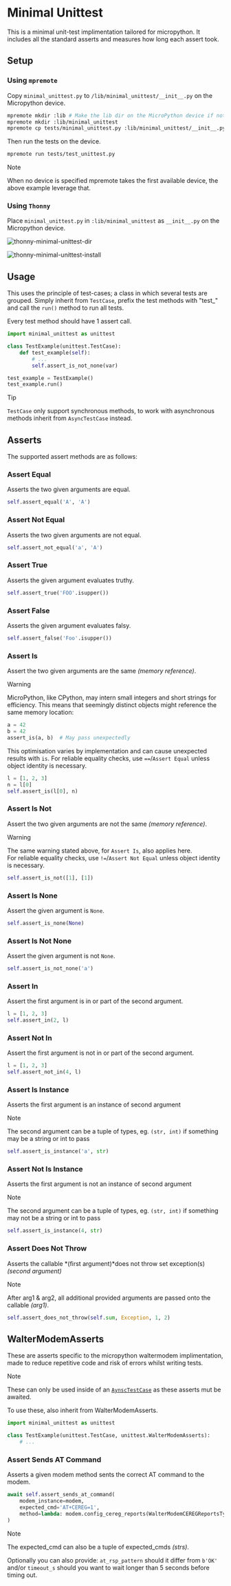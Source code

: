 # Minimal Unittest

This is a minimal unit-test implimentation tailored for micropython.
It includes all the standard asserts and measures how long each assert took.

## Setup

### Using `mpremote`

Copy `minimal_unittest.py` to `/lib/minimal_unittest/__init__.py` on the
Micropython device.

```sh
mpremote mkdir :lib # Make the lib dir on the MicroPython device if not already
mpremote mkdir :lib/minimal_unittest
mpremote cp tests/minimal_unittest.py :lib/minimal_unittest/__init__.py
```

Then run the tests on the device.

```sh
mpremote run tests/test_unittest.py
```

> [!NOTE]
> When no device is specified mpremote takes the first available device,
> the above example leverage that.

### Using `Thonny`

Place `minimal_unittest.py` in `:lib/minimal_unittest` as `__init__.py`
on the Micropython device.

![thonny-minimal-unittest-dir](./.readme_img/thonny-minimal-unittest-dir.png)

![thonny-minimal-unittest-install](./.readme_img/thonny-minimal-unittest-install.gif)

## Usage

This uses the principle of test-cases; a class in which several tests are grouped.
Simply inherit from `TestCase`, prefix the test methods with "test_"
and call the `run()` method to run all tests.

Every test method should have 1 assert call.

```py
import minimal_unittest as unittest

class TestExample(unittest.TestCase):
    def test_example(self):
        # ...
        self.assert_is_not_none(var)

test_example = TestExample()
test_example.run()
```

> [!TIP]
> `TestCase` only support synchronous methods,
> to work with asynchronous methods inherit from `AsyncTestCase` instead.

## Asserts

The supported assert methods are as follows:

### Assert Equal

Asserts the two given arguments are equal.

```py
self.assert_equal('A', 'A')
```

### Assert Not Equal

Asserts the two given arguments are not equal.

```py
self.assert_not_equal('a', 'A')
```

### Assert True

Asserts the given argument evaluates truthy.

```py
self.assert_true('FOO'.isupper())
```

### Assert False

Asserts the given argument evaluates falsy.

```py
self.assert_false('Foo'.isupper())
```

### Assert Is

Assert the two given arguments are the same *(memory reference)*.

> [!WARNING]
> MicroPython, like CPython, may intern small integers and short strings for efficiency.
> This means that seemingly distinct objects might reference the same memory location:
> ```py
> a = 42
> b = 42
> assert_is(a, b)  # May pass unexpectedly
> ```
> This optimisation varies by implementation and can cause unexpected results with `is`.
> For reliable equality checks, use `==`/`Assert Equal` unless object identity is necessary.

```py
l = [1, 2, 3]
n = l[0]
self.assert_is(l[0], n)
```

### Assert Is Not

Assert the two given arguments are not the same *(memory reference)*.

> [!WARNING]
> The same warning stated above, for `Assert Is`, also applies here.\
> For reliable equality checks, use `!=`/`Assert Not Equal`
> unless object identity is necessary.

```py
self.assert_is_not([1], [1])
```

### Assert Is None

Assert the given argument is `None`.

```py
self.assert_is_none(None)
```

### Assert Is Not None

Assert the given argument is not `None`.

```py
self.assert_is_not_none('a')
```

### Assert In

Assert the first argument is in or part of the second argument.

```py
l = [1, 2, 3]
self.assert_in(2, l)
```

### Assert Not In

Assert the first argument is not in or part of the second argument.

```py
l = [1, 2, 3]
self.assert_not_in(4, l)
```

### Assert Is Instance

Asserts the first argument is an instance of second argument

> [!NOTE]
> The second argument can be a tuple of types,
> eg. `(str, int)` if something may be a string or int to pass

```py
self.assert_is_instance('a', str)
```

### Assert Not Is Instance

Asserts the first argument is not an instance of second argument

> [!NOTE]
> The second argument can be a tuple of types,
> eg. `(str, int)` if something may not be a string or int to pass

```py
self.assert_is_instance(4, str)
```

### Assert Does Not Throw

Asserts the callable *(first argument)*does not throw set exception(s) *(second argument)*

> [!NOTE]
> After arg1 & arg2, all additional provided arguments
> are passed onto the callable *(arg1)*.

```py
self.assert_does_not_throw(self.sum, Exception, 1, 2)
```

## WalterModemAsserts

These are asserts specific to the micropython waltermodem implimentation,
made to reduce repetitive code and risk of errors whilst writing tests.

> [!NOTE]
> These can only be used inside of an [`AynscTestCase`](#usage)
> as these asserts mut be awaited.

To use these, also inherit from WalterModemAsserts.

```py
import minimal_unittest as unittest

class TestExample(unittest.TestCase, unittest.WalterModemAsserts):
    # ...
```

### Assert Sends AT Command

Asserts a given modem method sents the correct AT command to the modem.

```py
await self.assert_sends_at_command(
    modem_instance=modem,
    expected_cmd='AT+CEREG=1',
    method=lambda: modem.config_cereg_reports(WalterModemCEREGReportsType.ENABLED)
)
```

> [!NOTE]
> The expected_cmd can also be a tuple of expected_cmds *(strs)*.

Optionally you can also provide: `at_rsp_pattern` should it differ from `b'OK'`
and/or `timeout_s` should you want to wait longer than 5 seconds before timing out.
